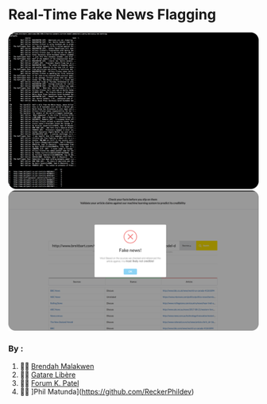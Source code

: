 # Real-Time Fake News Flagging
![CLI View](images/terminal.png)
![Web View](images/web.png)


### By :
1. 👩‍💻 [Brendah Malakwen](https://github.com/brendahmalakwen)
2. 👨‍💻 [Gatare Libère](https://github.com/gatarelib)
3. 👩‍💻 [Forum K. Patel](https://github.com/Forum-k-Patel)
4. 👨‍💻 ]Phil Matunda](https://github.com/ReckerPhildev)
